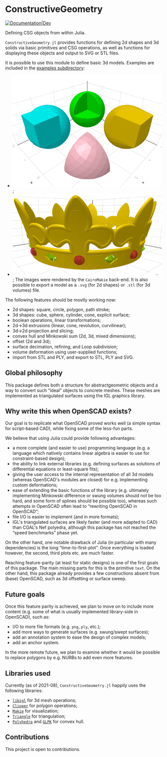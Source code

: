 # ConstructiveGeometry


[![Documentation|Dev](https://img.shields.io/badge/docs-latest-blue.svg)](https://plut.github.io/ConstructiveGeometry.jl/dev/)

Defining CSG objects from within Julia.

`ConstructiveGeometry.jl` provides functions for defining 2d shapes
and 3d solids via basic primitives and CSG operations, as well as
functions for displaying these objects and output to SVG or STL files.

It is possible to use this module to define basic 3d models.
Examples are included in the [examples subdirectory](examples/):
 - [![CSG operations on a sphere and a cube](examples/sphere_cube.png)](examples/sphere_cube.jl);
 - [![Crown with fleur-de-lis](examples/crown.png)](examples/crown.jl);
The images were rendered by the `CairoMakie` back-end.
It is also possible to export a model as a `.svg` (for 2d shapes)
or `.stl` (for 3d volumes) file.

The following features should be mostly working now:
 - 2d shapes: square, circle, polygon, path stroke;
 - 3d shapes: cube, sphere, cylinder, cone, explicit surface;
 - boolean operations, linear transformations;
 - 2d->3d extrusions (linear, cone, revolution, curvilinear);
 - 3d->2d projection and slicing;
 - convex hull and Minkowski sum (2d, 3d, mixed dimensions);
 - offset (2d and 3d);
 - surface decimation, refining, and Loop subdivision;
 - volume deformation using user-supplied functions;
 - import from STL and PLY, and export to STL, PLY and SVG.

## Global philosophy

This package defines both a structure for abstract­geometric objects
and a way to convert such “ideal” objects to concrete meshes.
These meshes are implemented as triangulated surfaces
using the IGL graphics library.

## Why write this when OpenSCAD exists?

Our goal is to replicate what OpenSCAD proved works well
(a simple syntax for script-based CAD),
while fixing some of the less-fun parts.

We believe that using Julia could provide following advantages:
 - a more complete (and easier to use) programming language
   (e.g. a language which natively contains linear algebra is easier to
   use for constraint-based design);
 - the ability to link external libraries (e.g. defining surfaces as
   solutions of differential equations or least-square fits);
 - giving the user access to the internal representation of all 3d models
   (whereas OpenSCAD's modules are closed) for e.g. implementing custom
   deformations;
 - ease of extending the basic functions of the library (e.g. ultimately
   implementing Minkowski difference or swung volumes should not be too
   hard, and some form of splines should be possible too), whereas such
   attempts in OpenSCAD often lead to “rewriting OpenSCAD in OpenSCAD”;
 - file I/O is easier to implement (and in more formats);
 - IGL's triangulated surfaces are likely faster (and more adapted to
   CAD) than CGAL's Nef polyedra, although this package has not reached
   the “speed benchmarks” phase yet.

On the other hand, one notable drawback of Julia (in particular with many
dependencies) is the long “time-to-first-plot”. Once everything is loaded
however, the second, third plots etc. are much faster.

Reaching feature-parity (at least for static designs)
is one of the first goals of this package.
The main missing parts for this is the primitive `text`.
On the other hand, this package already provides a few constructions
absent from (base) OpenSCAD, such as 3d offsetting or surface sweep.


## Future goals

Once this feature parity is achieved, we plan to move on to
include more content (e.g. some of what is usually implemented
library-side in OpenSCAD), such as:
 - I/O to more file formats (e.g. `png`, `ply`, etc.);
 - add more ways to generate surfaces (e.g. swung/swept surfaces);
 - add an annotation system to ease the design of complex models;
 - add an anchor system.

In the more remote future, we plan to examine whether it would be
possible to replace polygons by e.g. NURBs to add even more features.

## Libraries used

Currently (as of 2021-08), `ConstructiveGeometry.jl` happily uses
the following libraries:
 - [`libigl`](https://libigl.github.io/) for 3d mesh operations;
 - [`Clipper`](https://github.com/JuliaGeometry/Clipper.jl) for polygon operations;
 - [`Makie`](https://github.com/JuliaPlots/Makie.jl) for visualization;
 - [`Triangle`](https://cvdlab.github.io/Triangle.jl/) for triangulation;
 - [`Polyhedra`](https://github.com/JuliaPolyhedra/Polyhedra.jl) and [`GLPK`](https://github.com/jump-dev/GLPK.jl) for convex hull.


## Contributions

This project is open to contributions.
